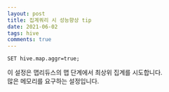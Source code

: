 ```yaml
---
layout: post
title: 집계쿼리 시 성능향상 tip
date: 2021-06-02
tags: hive
comments: true
---
```


```
SET hive.map.aggr=true;
```

이 설정은 맵리듀스의 맵 단계에서 최상위 집계를 시도합니다.  
많은 메모리를 요구하는 설정입니다.